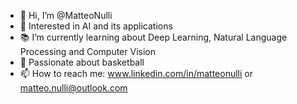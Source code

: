 - 👋 Hi, I’m @MatteoNulli
- 👀 Interested in AI and its applications
- 📚 I’m currently learning about Deep Learning, Natural Language Processing and Computer Vision
- 🏀 Passionate about basketball
- 📫 How to reach me: www.linkedin.com/in/matteonulli or  matteo.nulli@outlook.com



<!---
MatteoNulli/MatteoNulli is a ✨ special ✨ repository because its `README.md` (this file) appears on your GitHub profile.
You can click the Preview link to take a look at your changes. to add one day: 💞️ I’m looking to collaborate on ...
--->
